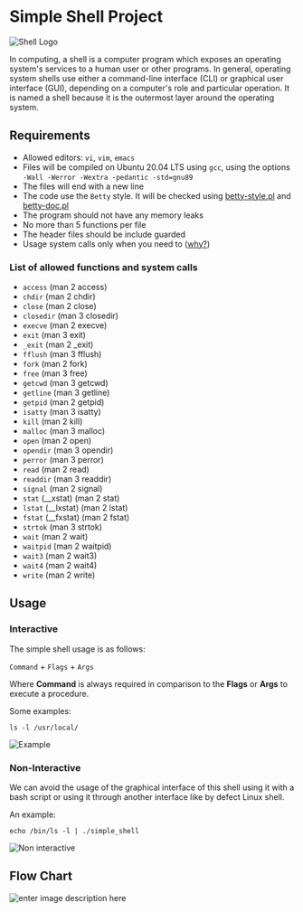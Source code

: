 # Simple Shell Project

![Shell Logo](https://imgur.com/atBcX52.jpg)

In computing, a shell is a computer program which exposes an operating system's services to a human user or other programs. In general, operating system shells use either a command-line interface (CLI) or graphical user interface (GUI), depending on a computer's role and particular operation. It is named a shell because it is the outermost layer around the operating system.

## Requirements

-   Allowed editors:  `vi`,  `vim`,  `emacs`
-   Files will be compiled on Ubuntu 20.04 LTS using  `gcc`, using the options  `-Wall -Werror -Wextra -pedantic -std=gnu89`
-   The files will end with a new line
-   The code use the  `Betty`  style. It will be checked using  [betty-style.pl](https://github.com/holbertonschool/Betty/blob/master/betty-style.pl "betty-style.pl")  and  [betty-doc.pl](https://github.com/holbertonschool/Betty/blob/master/betty-doc.pl "betty-doc.pl")
-   The program should not have any memory leaks
-   No more than 5 functions per file
-   The header files should be include guarded
-   Usage system calls only when you need to ([why?](https://intranet.hbtn.io/rltoken/StgX3y26fwPNV_DqlZLErw "why?"))

### List of allowed functions and system calls

-   `access`  (man 2 access)
-   `chdir`  (man 2 chdir)
-   `close`  (man 2 close)
-   `closedir`  (man 3 closedir)
-   `execve`  (man 2 execve)
-   `exit`  (man 3 exit)
-   `_exit`  (man 2 _exit)
-   `fflush`  (man 3 fflush)
-   `fork`  (man 2 fork)
-   `free`  (man 3 free)
-   `getcwd`  (man 3 getcwd)
-   `getline`  (man 3 getline)
-   `getpid`  (man 2 getpid)
-   `isatty`  (man 3 isatty)
-   `kill`  (man 2 kill)
-   `malloc`  (man 3 malloc)
-   `open`  (man 2 open)
-   `opendir`  (man 3 opendir)
-   `perror`  (man 3 perror)
-   `read`  (man 2 read)
-   `readdir`  (man 3 readdir)
-   `signal`  (man 2 signal)
-   `stat`  (__xstat) (man 2 stat)
-   `lstat`  (__lxstat) (man 2 lstat)
-   `fstat`  (__fxstat) (man 2 fstat)
-   `strtok`  (man 3 strtok)
-   `wait`  (man 2 wait)
-   `waitpid`  (man 2 waitpid)
-   `wait3`  (man 2 wait3)
-   `wait4`  (man 2 wait4)
-   `write`  (man 2 write)

## Usage

### Interactive

The simple shell usage is as follows:

`Command` + `Flags` + `Args`

Where **Command** is always required in comparison to the **Flags** or **Args** to execute a procedure.

 Some examples:

`ls -l /usr/local/`

![Example](https://imgur.com/w4UTsSc.jpg)

### Non-Interactive

We can avoid the usage of the graphical interface of this shell using it with a bash script or using it through another interface like by defect Linux shell.

An example:

`echo /bin/ls -l | ./simple_shell`

![Non interactive](https://imgur.com/bbF13Ql.jpg)

## Flow Chart

![enter image description here](https://imgur.com/1MVYS0H.png)
